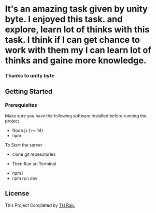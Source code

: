 
# It's an amazing task given by unity byte. I enjoyed this task. and explore, learn lot of thinks with this task. I think if I can get chance to work with them my I can learn lot of thinks and gaine more knowledge.

### Thanks to unity byte


## Getting Started
### Prerequisites

Make sure you have the following software installed before running the project

- Node.js (>= 14)
- npm 

To Start the server
- clone git repesotories

* Then Run on Terminal
- npm i
- npm run dev



## License
This Project Completed by [TH Raju](https://tofajjol-hosen-raju.web.app/)